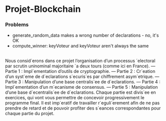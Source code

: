 # Projet-Blockchain
### Problems
- generate_random_data makes a wrong number of declarations - no, it's OK
- compute_winner: keyVoteur and keyVoteur aren't always the same

<br />
Nous consid´erons dans ce projet l’organisation d’un processus ´electoral par scrutin uninominal majoritaire `a deux tours (comme ici en France). — Partie 1 : Impl´ementation d’outils de cryptographie. — Partie 2 : Cr´eation d’un syst`eme de d´eclarations s´ecuris´es par chiffrement asym´etrique. — Partie 3 : Manipulation d’une base centralis´ee de d´eclarations. — Partie 4 : Impl´ementation d’un m´ecanisme de consensus. — Partie 5 : Manipulation d’une base d´ecentralis´ee de d´eclarations. Chaque partie est divis´ee en exercices, qui vont vous permettre de concevoir progressivement le programme final. Il est imp´eratif de travailler r´eguli`erement afin de ne pas prendre de retard et de pouvoir profiter des s´eances correspondantes pour chaque partie du projet.
